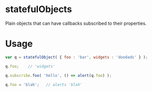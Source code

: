 # statefulObjects

Plain objects that can have callbacks subscribed to their properties.

# Usage

```javascript
var q = statefulObject( { foo : 'bar', widgets : 'doodads' } );

q.foo;    // 'widgets'

q.subscribe.foo( 'hello', () => alert(q.foo) );

q.foo = 'blah';   // alerts 'blah'
```
